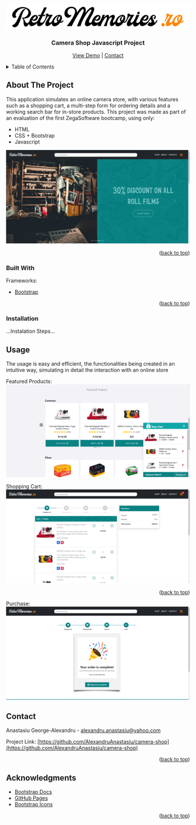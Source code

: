 
<!-- PROJECT LOGO -->
<br />
<div align="center">
  <a href="https://retro-memories.netlify.app/">
    <img src="img/logo-demo.PNG" alt="Logo" width=700px>
  </a>

  <h3 align="center">Camera Shop Javascript Project</h3>

  <p align="center">
    <a href="https://retro-memories.netlify.app/">View Demo</a>
    |
    <a href="https://github.com/AlexandruAnastasiu">Contact</a>
  </p>
</div>



<!-- TABLE OF CONTENTS -->
<details>
  <summary>Table of Contents</summary>
  <ol>
    <li>
      <a href="#about-the-project">About The Project</a>
      <ul>
        <li><a href="#built-with">Built With</a></li>
      </ul>
    </li>
    <li>
      <a href="#getting-started">Getting Started</a>
      <ul>
        <li><a href="#prerequisites">Prerequisites</a></li>
        <li><a href="#installation">Installation</a></li>
      </ul>
    </li>
    <li><a href="#usage">Usage</a></li>
    <li><a href="#roadmap">Roadmap</a></li>
    <li><a href="#contributing">Contributing</a></li>
    <li><a href="#license">License</a></li>
    <li><a href="#contact">Contact</a></li>
    <li><a href="#acknowledgments">Acknowledgments</a></li>
  </ol>
</details>



<!-- ABOUT THE PROJECT -->
## About The Project

This application simulates an online camera store, with various features such as a shopping cart, a multi-step form for ordering details and a working search bar for in-store products.
This project was made as part of an evaluation of the first ZegaSoftware bootcamp, using only: 
* HTML
* CSS + Bootstrap
* Javascript
 

<img src="img/shop-demo1.PNG" alt="Demo">

<p align="right">(<a href="#top">back to top</a>)</p>



### Built With
Frameworks:
* [Bootstrap](https://getbootstrap.com)

<p align="right">(<a href="#top">back to top</a>)</p>

### Installation
...Instalation Steps...

<!-- USAGE EXAMPLES -->
## Usage
The usage is easy and efficient, the functionalities being created in an intuitive way, simulating in detail the interaction with an online store

Featured Products:
<img src="img/demo2.PNG" alt="Demo">

Shopping Cart:
<img src="img/demo3.PNG" alt="Demo">
<p align="right">(<a href="#top">back to top</a>)</p>

Purchase:
<img src="img/demo4.PNG" alt="Demo">

<!-- CONTACT -->
## Contact

Anastasiu George-Alexandru - alexandru.anastasiu@yahoo.com

Project Link: [https://github.com/AlexandruAnastasiu/camera-shop](https://github.com/AlexandruAnastasiu/camera-shop)

<p align="right">(<a href="#top">back to top</a>)</p>



<!-- ACKNOWLEDGMENTS -->
## Acknowledgments

* [Bootstrap Docs](https://getbootstrap.com/docs/5.0/getting-started/introduction/)
* [GitHub Pages](https://pages.github.com)
* [Bootstrap Icons](https://icons.getbootstrap.com/)

<p align="right">(<a href="#top">back to top</a>)</p>
